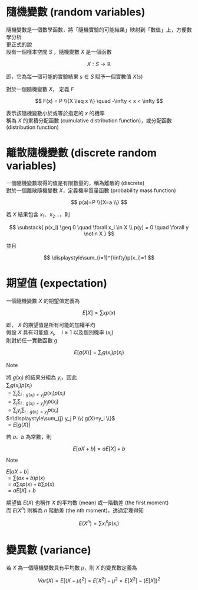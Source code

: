 # 隨機變數 (random variables)
隨機變數是一個數學函數，將「隨機實驗的可能結果」映射到「數值」上，方便數學分析  
更正式的說  
設有一個樣本空間 $S$ ，隨機變數 $X$ 是一個函數  

$$
X: S \to \mathbb{R}
$$

即，它為每一個可能的實驗結果 $s \in S$ 賦予一個實數值 $X(s)$

對於一個隨機變數 $X$， 定義 $F$

$$
F(x) = P \\{X \leq x \\} \quad -\infty < x < \infty
$$

表示該隨機變數小於或等於指定的 $x$ 的機率  
稱為 $X$ 的累積分配函數 (cumulative distribution function)，或分配函數 (distribution function)

# 離散隨機變數 (discrete random variables)
一個隨機變數取得的值是有限數量的，稱為離散的 (discrete)  
對於一個離散隨機變數 $X$，定義機率質量函數 (probability mass function)

$$
p(a)=P \\{X=a \\}
$$

若 $X$ 結果包含 $x_1、x_2 \dots$，則

$$
\substack{
p(x_i) \geq 0  \quad \forall x_i \in X \\
p(y) = 0 \quad \forall y \notin X
}
$$

並且

$$
\displaystyle\sum_{i=1}^{\infty}p(x_i)=1
$$

# 期望值 (expectation)
一個隨機變數 $X$ 的期望值定義為

$$
E[X]=\displaystyle\sum xp(x)
$$

即， $X$ 的期望值是所有可能的加權平均  
假設 $X$ 具有可能值 $x_i, \quad i \geq 1$ 以及個別機率 $(x_i)$  
則對於任一實數函數 $g$ 

$$
E[g(X)]=\displaystyle\sum_{i} g(x_i)p(x_i)
$$

> [!NOTE]
> 將 $g(x_i)$ 的結果分組為 $y_i$，因此     
> $\displaystyle\sum_{i} g(x_i)p(x_i)$  
> $=\displaystyle\sum_{j}\displaystyle\sum_{i:g(x_i)=y_j}g(x_i)p(x_i)$  
> $=\displaystyle\sum_{j}\displaystyle\sum_{i:g(x_i)=y_j}y_jp(x_i)$  
> $=\displaystyle\sum_{j} y_j\displaystyle\sum_{i:g(x_i)=y_j}p(x_i)$  
> $=\displaystyle\sum_{j} y_j P \\{ g(X)=y_i \\}$  
> $=E[g(X)]$  

若 $a、b$ 為常數，則

$$
E[aX+b]=aE[X]+b
$$

> [!NOTE]
> $E[aX+b]$  
> $=\displaystyle\sum(ax+b)p(x)$  
> $=a\displaystyle\sum xp(x) + b \displaystyle\sum p(x)$  
> $=aE[X]+b$  

期望值 $E(X)$ 也稱作 $X$ 的平均數 (mean) 或一階動差 (the first moment)  
而 $E(X^n)$ 則稱為 $n$ 階動差 (the nth moment)，透過定理得知

$$
E(X^n)=\displaystyle\sum x_i^np(x_i)
$$

# 變異數 (variance)
若 $X$ 為一個隨機變數具有平均數 $\mu$，則 $X$ 的變異數定義為

$$
Var(X) = E[(X-\mu)^2]=E[X^2]-{\mu}^2=E[X^2]-(E[X])^2
$$
